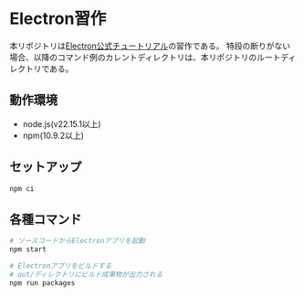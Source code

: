 # Electron習作

本リポジトリは[Electron公式チュートリアル](https://www.electronjs.org/ja/docs/latest/tutorial/tutorial-prerequisites)の習作である。
特段の断りがない場合、以降のコマンド例のカレントディレクトリは、本リポジトリのルートディレクトリである。

## 動作環境

* node.js(v22.15.1以上)
* npm(10.9.2以上)

## セットアップ

```bash
npm ci
```

## 各種コマンド

```bash
# ソースコードからElectronアプリを起動
npm start

# Electronアプリをビルドする
# out/ディレクトリにビルド成果物が出力される
npm run packages

```
